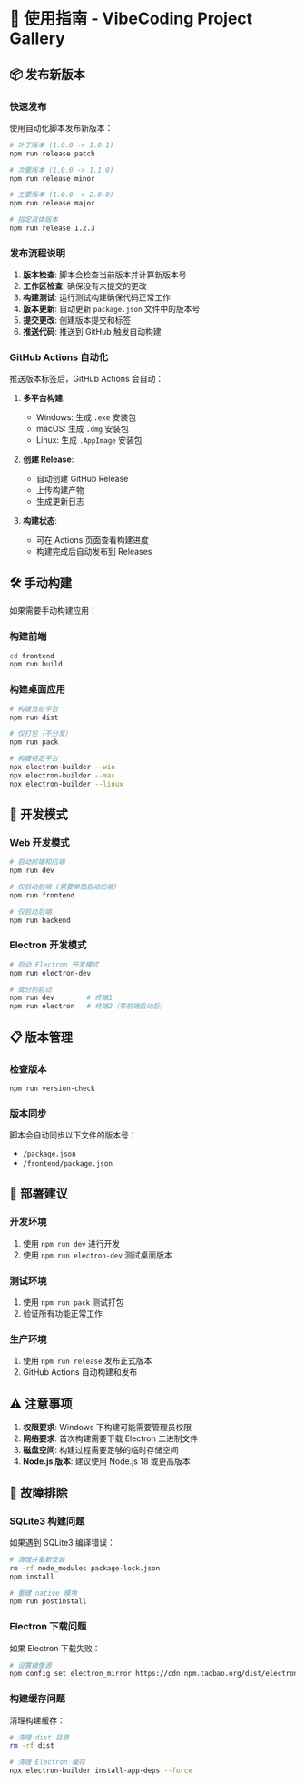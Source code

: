 # 🚀 使用指南 - VibeCoding Project Gallery

## 📦 发布新版本

### 快速发布

使用自动化脚本发布新版本：

```bash
# 补丁版本 (1.0.0 -> 1.0.1)
npm run release patch

# 次要版本 (1.0.0 -> 1.1.0)
npm run release minor

# 主要版本 (1.0.0 -> 2.0.0)
npm run release major

# 指定具体版本
npm run release 1.2.3
```

### 发布流程说明

1. **版本检查**: 脚本会检查当前版本并计算新版本号
2. **工作区检查**: 确保没有未提交的更改
3. **构建测试**: 运行测试构建确保代码正常工作
4. **版本更新**: 自动更新 `package.json` 文件中的版本号
5. **提交更改**: 创建版本提交和标签
6. **推送代码**: 推送到 GitHub 触发自动构建

### GitHub Actions 自动化

推送版本标签后，GitHub Actions 会自动：

1. **多平台构建**:
   - Windows: 生成 `.exe` 安装包
   - macOS: 生成 `.dmg` 安装包  
   - Linux: 生成 `.AppImage` 安装包

2. **创建 Release**:
   - 自动创建 GitHub Release
   - 上传构建产物
   - 生成更新日志

3. **构建状态**:
   - 可在 Actions 页面查看构建进度
   - 构建完成后自动发布到 Releases

## 🛠️ 手动构建

如果需要手动构建应用：

### 构建前端
```bash
cd frontend
npm run build
```

### 构建桌面应用

```bash
# 构建当前平台
npm run dist

# 仅打包（不分发）
npm run pack

# 构建特定平台
npx electron-builder --win
npx electron-builder --mac  
npx electron-builder --linux
```

## 🔧 开发模式

### Web 开发模式
```bash
# 启动前端和后端
npm run dev

# 仅启动前端 (需要单独启动后端)
npm run frontend

# 仅启动后端
npm run backend
```

### Electron 开发模式
```bash
# 启动 Electron 开发模式
npm run electron-dev

# 或分别启动
npm run dev        # 终端1
npm run electron   # 终端2（等前端启动后）
```

## 📋 版本管理

### 检查版本
```bash
npm run version-check
```

### 版本同步
脚本会自动同步以下文件的版本号：
- `/package.json`
- `/frontend/package.json`

## 🚀 部署建议

### 开发环境
1. 使用 `npm run dev` 进行开发
2. 使用 `npm run electron-dev` 测试桌面版本

### 测试环境  
1. 使用 `npm run pack` 测试打包
2. 验证所有功能正常工作

### 生产环境
1. 使用 `npm run release` 发布正式版本
2. GitHub Actions 自动构建和发布

## ⚠️ 注意事项

1. **权限要求**: Windows 下构建可能需要管理员权限
2. **网络要求**: 首次构建需要下载 Electron 二进制文件
3. **磁盘空间**: 构建过程需要足够的临时存储空间
4. **Node.js 版本**: 建议使用 Node.js 18 或更高版本

## 🐛 故障排除

### SQLite3 构建问题
如果遇到 SQLite3 编译错误：

```bash
# 清理并重新安装
rm -rf node_modules package-lock.json
npm install

# 重建 native 模块
npm run postinstall
```

### Electron 下载问题
如果 Electron 下载失败：

```bash
# 设置镜像源
npm config set electron_mirror https://cdn.npm.taobao.org/dist/electron/
```

### 构建缓存问题
清理构建缓存：

```bash
# 清理 dist 目录
rm -rf dist

# 清理 Electron 缓存
npx electron-builder install-app-deps --force
```
